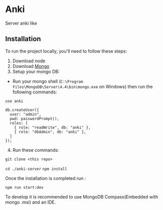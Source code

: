# Anki
Server anki like

## Installation
To run the project locally, you'll need to follow these steps:

1. Download node
2. Download [Mongo](https://www.mongodb.com/try/download/community)
3. Setup your mongo DB:
- Run your mongo shell (`C:\Program Files\MongoDB\Server\4.4\bin\mongo.exe` on Windows) then run the following commands: 
```shell
use anki
```
```shell
db.createUser({
  user: "admin",
  pwd: passwordPrompt(),
  roles: [
    { role: "readWrite", db: "anki" },
    { role: "dbAdmin", db: "anki" },
  ]
});
```
   
4. Run these commands:

`git clone <this repo>`

`cd ./anki-server`
`npm install`

Once the installation is completed run :

`npm run start:dev`

To develop it is recommended to use MongoDB Compass(Embedded with mongo .msi) and an IDE.
